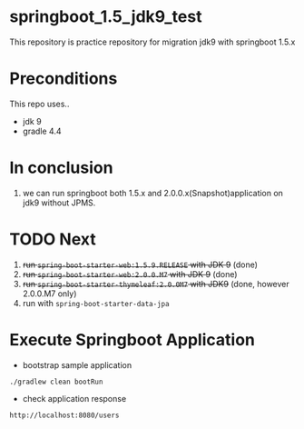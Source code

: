# springboot_1.5_jdk9_test
This repository is practice repository for migration jdk9 with springboot 1.5.x

# Preconditions
This repo uses..
* jdk 9
* gradle 4.4

# In conclusion
1. we can run springboot both 1.5.x and 2.0.0.x(Snapshot)application on jdk9 without JPMS. 

# TODO Next
1. ~~run `spring-boot-starter-web:1.5.9.RELEASE` with JDK 9~~ (done)
2. ~~run `spring-boot-starter-web:2.0.0.M7` with JDK 9~~ (done)
3. ~~run `spring-boot-starter-thymeleaf:2.0.0M7` with JDK9~~ (done, however 2.0.0.M7 only)
4. run with `spring-boot-starter-data-jpa`  

# Execute Springboot Application

* bootstrap sample application
```
./gradlew clean bootRun
```

* check application response 

```
http://localhost:8080/users
```
